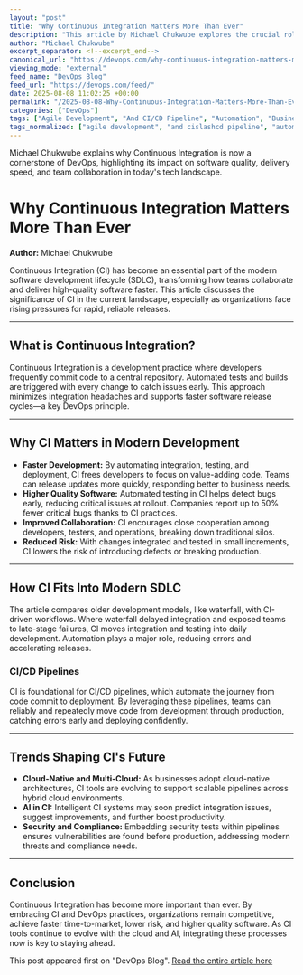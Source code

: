 ```yaml
---
layout: "post"
title: "Why Continuous Integration Matters More Than Ever"
description: "This article by Michael Chukwube explores the crucial role of Continuous Integration (CI) in modern DevOps. It discusses how CI has transformed software delivery by enabling rapid, high-quality releases and collaboration. The article highlights industry trends, the evolution from waterfall to CI/CD pipelines, benefits like faster feedback and improved reliability, and the growing influence of cloud-native and AI-driven CI tools."
author: "Michael Chukwube"
excerpt_separator: <!--excerpt_end-->
canonical_url: "https://devops.com/why-continuous-integration-matters-more-than-ever/?utm_source=rss&utm_medium=rss&utm_campaign=why-continuous-integration-matters-more-than-ever"
viewing_mode: "external"
feed_name: "DevOps Blog"
feed_url: "https://devops.com/feed/"
date: 2025-08-08 11:02:25 +00:00
permalink: "/2025-08-08-Why-Continuous-Integration-Matters-More-Than-Ever.html"
categories: ["DevOps"]
tags: ["Agile Development", "And CI/CD Pipeline", "Automation", "Business Of DevOps", "CI/CD", "CI/CD Pipelines", "Cloud Native", "Continuous Integration", "Contributed Content", "Deployment Automation", "DevOps", "DevOps Practices", "Posts", "Release Engineering", "SDLC", "Security Testing", "Social Facebook", "Social LinkedIn", "Social X", "Software Development Lifecycle", "Software Quality", "Team Collaboration", "Testing Automation"]
tags_normalized: ["agile development", "and cislashcd pipeline", "automation", "business of devops", "cislashcd", "cislashcd pipelines", "cloud native", "continuous integration", "contributed content", "deployment automation", "devops", "devops practices", "posts", "release engineering", "sdlc", "security testing", "social facebook", "social linkedin", "social x", "software development lifecycle", "software quality", "team collaboration", "testing automation"]
---
```


Michael Chukwube explains why Continuous Integration is now a cornerstone of DevOps, highlighting its impact on software quality, delivery speed, and team collaboration in today's tech landscape.<!--excerpt_end-->

# Why Continuous Integration Matters More Than Ever

**Author:** Michael Chukwube  

Continuous Integration (CI) has become an essential part of the modern software development lifecycle (SDLC), transforming how teams collaborate and deliver high-quality software faster. This article discusses the significance of CI in the current landscape, especially as organizations face rising pressures for rapid, reliable releases.

---

## What is Continuous Integration?

Continuous Integration is a development practice where developers frequently commit code to a central repository. Automated tests and builds are triggered with every change to catch issues early. This approach minimizes integration headaches and supports faster software release cycles—a key DevOps principle.

---

## Why CI Matters in Modern Development

- **Faster Development:** By automating integration, testing, and deployment, CI frees developers to focus on value-adding code. Teams can release updates more quickly, responding better to business needs.
- **Higher Quality Software:** Automated testing in CI helps detect bugs early, reducing critical issues at rollout. Companies report up to 50% fewer critical bugs thanks to CI practices.
- **Improved Collaboration:** CI encourages close cooperation among developers, testers, and operations, breaking down traditional silos.
- **Reduced Risk:** With changes integrated and tested in small increments, CI lowers the risk of introducing defects or breaking production.

---

## How CI Fits Into Modern SDLC

The article compares older development models, like waterfall, with CI-driven workflows. Where waterfall delayed integration and exposed teams to late-stage failures, CI moves integration and testing into daily development. Automation plays a major role, reducing errors and accelerating releases.

### CI/CD Pipelines

CI is foundational for CI/CD pipelines, which automate the journey from code commit to deployment. By leveraging these pipelines, teams can reliably and repeatedly move code from development through production, catching errors early and deploying confidently.

---

## Trends Shaping CI's Future

- **Cloud-Native and Multi-Cloud:** As businesses adopt cloud-native architectures, CI tools are evolving to support scalable pipelines across hybrid cloud environments.
- **AI in CI:** Intelligent CI systems may soon predict integration issues, suggest improvements, and further boost productivity.
- **Security and Compliance:** Embedding security tests within pipelines ensures vulnerabilities are found before production, addressing modern threats and compliance needs.

---

## Conclusion

Continuous Integration has become more important than ever. By embracing CI and DevOps practices, organizations remain competitive, achieve faster time-to-market, lower risk, and higher quality software. As CI tools continue to evolve with the cloud and AI, integrating these processes now is key to staying ahead.

This post appeared first on "DevOps Blog". [Read the entire article here](https://devops.com/why-continuous-integration-matters-more-than-ever/?utm_source=rss&utm_medium=rss&utm_campaign=why-continuous-integration-matters-more-than-ever)
